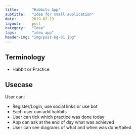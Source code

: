 ```yaml
---
title:      "Habbits App"
subtitle:   "Idea for small application"
date:       2019-02-19
layout:     post
category: 	"Idea"
tags:		"idea app"
header-img: "img/post-bg-01.jpg"
---
```


## Terminology

* Habbit or Practice

## Usecase

User can:
* Register/Login, use social links or use bot
* Each user can add habbits
* User can tick which practice was done today
* App can ask at the end of day what was achieved
* User can see diagrams of what and when was done/failed